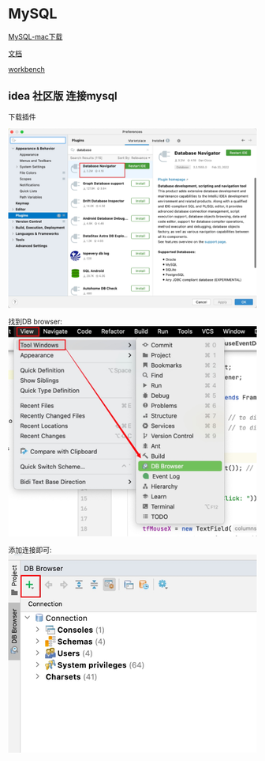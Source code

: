 # MySQL



[MySQL-mac下载](https://dev.mysql.com/downloads/mysql/)

[文档](https://dev.mysql.com/doc/refman/8.0/en/)


[workbench](https://dev.mysql.com/downloads/workbench/)


## idea 社区版 连接mysql

下载插件

![](media/16488962265736/16489006458025.jpg)


找到DB browser:
![](media/16488962265736/16489006898064.jpg)


添加连接即可:
![](media/16488962265736/16489007393204.jpg)
